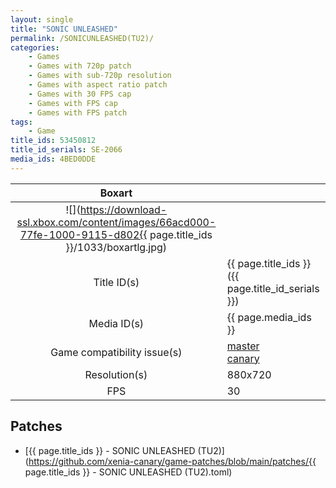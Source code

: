 ```yaml
---
layout: single
title: "SONIC UNLEASHED"
permalink: /SONICUNLEASHED(TU2)/
categories:
    - Games
    - Games with 720p patch
    - Games with sub-720p resolution
    - Games with aspect ratio patch
    - Games with 30 FPS cap
    - Games with FPS cap
    - Games with FPS patch
tags:
    - Game
title_ids: 53450812
title_id_serials: SE-2066
media_ids: 4BED0DDE
---
```


| Boxart                      |                                                                                        |
| :----:                      | :-                                                                                     |
| ![](https://download-ssl.xbox.com/content/images/66acd000-77fe-1000-9115-d802{{ page.title_ids }}/1033/boxartlg.jpg) |
| Title ID(s)                 | {{ page.title_ids }} ({{ page.title_id_serials }})                                     |
| Media ID(s)                 | {{ page.media_ids }}                                                                   |
| Game compatibility issue(s) | [master](https://github.com/xenia-project/game-compatibility/issues/)<br>[canary](https://github.com/xenia-canary/game-compatibility/issues/) |
| Resolution(s)               | 880x720                                                                   |
| FPS                         | 30                                                                                     |

## Patches
* [{{ page.title_ids }} - SONIC UNLEASHED (TU2)](https://github.com/xenia-canary/game-patches/blob/main/patches/{{ page.title_ids }} - SONIC UNLEASHED (TU2).toml)

<!--This page was generated by a script. You can remove this comment once the page is verified to be free of mistakes.-->
